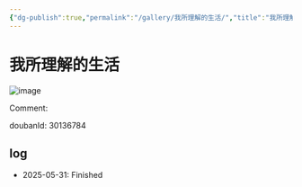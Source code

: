 ```yaml
---
{"dg-publish":true,"permalink":"/gallery/我所理解的生活/","title":"我所理解的生活","created":"2025-06-16T14:31:18.020+08:00"}
---
```



# 我所理解的生活

![image](https://hiraeth-picbed.oss-cn-beijing.aliyuncs.com/20250531154314.webp)

Comment: 



doubanId: 30136784

## log

- 2025-05-31: Finished
